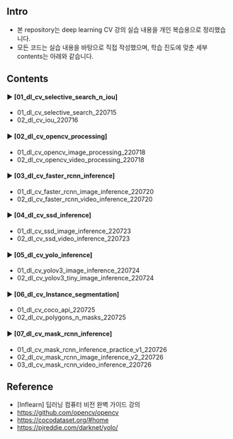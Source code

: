 ####
## Intro
- 본 repository는 deep learning CV 강의 실습 내용을 개인 복습용으로 정리했습니다.
- 모든 코드는 실습 내용을 바탕으로 직접 작성했으며, 학습 진도에 맞춘 세부 contents는 아래와 같습니다.
####
## Contents
#### ► [01_dl_cv_selective_search_n_iou]  
- 01_dl_cv_selective_search_220715  
- 02_dl_cv_iou_220716  
####
#### ► [02_dl_cv_opencv_processing]  
- 01_dl_cv_opencv_image_processing_220718  
- 02_dl_cv_opencv_video_processing_220718  
####
#### ► [03_dl_cv_faster_rcnn_inference]  
- 01_dl_cv_faster_rcnn_image_inference_220720  
- 02_dl_cv_faster_rcnn_video_inference_220720  
####
#### ► [04_dl_cv_ssd_inference]  
- 01_dl_cv_ssd_image_inference_220723  
- 02_dl_cv_ssd_video_inference_220723  
####
#### ► [05_dl_cv_yolo_inference]  
- 01_dl_cv_yolov3_image_inference_220724  
- 02_dl_cv_yolov3_tiny_image_inference_220724  
####
#### ► [06_dl_cv_Instance_segmentation]  
- 01_dl_cv_coco_api_220725  
- 02_dl_cv_polygons_n_masks_220725  
####
#### ► [07_dl_cv_mask_rcnn_inference]  
- 01_dl_cv_mask_rcnn_inference_practice_v1_220726  
- 02_dl_cv_mask_rcnn_image_inference_v2_220726
- 03_dl_cv_mask_rcnn_video_inference_220726  
####
## Reference
- [Inflearn] 딥러닝 컴퓨터 비전 완벽 가이드 강의
- https://github.com/opencv/opencv
- https://cocodataset.org/#home
- https://pjreddie.com/darknet/yolo/
####
